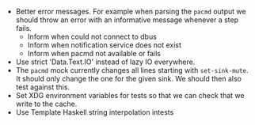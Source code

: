 * Better error messages. For example when parsing the `pacmd` output we
  should throw an error with an informative message whenever a step fails.
  - Inform when could not connect to dbus
  - Inform when notification service does not exist
  - Inform when pacmd not available or fails
* Use strict 'Data.Text.IO' instead of lazy IO everywhere.
* The `pacmd` mock currently changes all lines starting with
  `set-sink-mute`. It should only change the one for the given sink. We
  should then also test against this.
* Set XDG environment variables for tests so that we can check that we write to
  the cache.
* Use Template Haskell string interpolation intests
